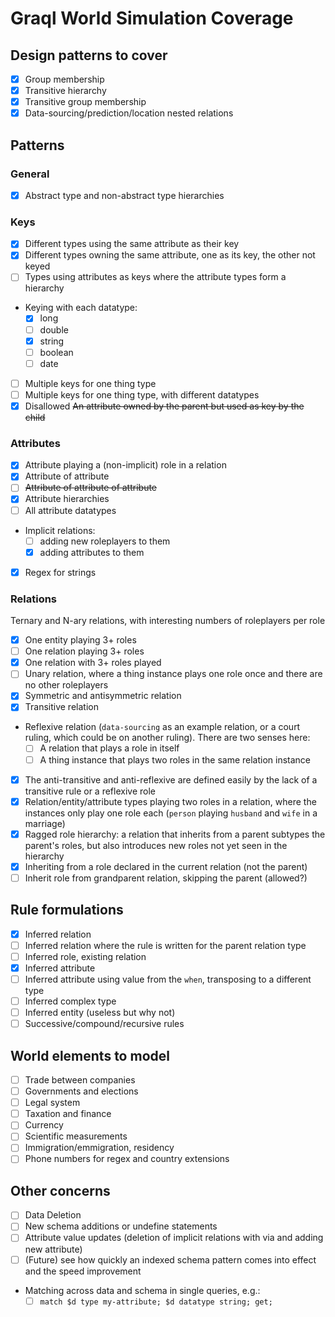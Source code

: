 # Graql World Simulation Coverage

## Design patterns to cover

- [x] Group membership
- [x] Transitive hierarchy
- [x] Transitive group membership
- [x] Data-sourcing/prediction/location nested relations

## Patterns

### General

- [x] Abstract type and non-abstract type hierarchies
### Keys 
- [x] Different types using the same attribute as their key
- [x] Different types owning the same attribute, one as its key, the other not keyed
- [ ] Types using attributes as keys where the attribute types form a hierarchy
- Keying with each datatype:
	- [x] long
	- [ ] double
	- [x] string
	- [ ] boolean
	- [ ] date
- [ ] Multiple keys for one thing type
- [ ] Multiple keys for one thing type, with different datatypes
- [x] Disallowed ~~An attribute owned by the parent but used as key by the child~~

### Attributes

- [x] Attribute playing a (non-implicit) role in a relation
- [x] Attribute of attribute
- [ ] ~~Attribute of attribute of attribute~~
- [x] Attribute hierarchies
- [ ] All attribute datatypes
- Implicit relations:
  - [ ] adding new roleplayers to them
  - [x] adding attributes to them
- [x] Regex for strings

### Relations

Ternary and N-ary relations, with interesting numbers of roleplayers per role

- [x] One entity playing 3+ roles
- [ ] One relation playing 3+ roles
- [x] One relation with 3+ roles played
- [ ] Unary relation, where a thing instance plays one role once and there are no other roleplayers
- [x] Symmetric and antisymmetric relation
- [x] Transitive relation
- Reflexive relation (`data-sourcing` as an example relation, or a court ruling, which could be on another ruling). There are two senses here:
	- [ ] A relation that plays a role in itself
	- [ ] A thing instance that plays two roles in the same relation instance
- [x] The anti-transitive and anti-reflexive are defined easily by the lack of a transitive rule or a reflexive role
- [x] Relation/entity/attribute types playing two roles in a relation, where the instances only play one role each (`person` playing `husband` and `wife` in a marriage)
- [x] Ragged role hierarchy: a relation that inherits from a parent subtypes the parent's roles, but also introduces new roles not yet seen in the hierarchy
- [x] Inheriting from a role declared in the current relation (not the parent)
- [ ] Inherit role from grandparent relation, skipping the parent (allowed?)

## Rule formulations
- [x] Inferred relation
- [ ] Inferred relation where the rule is written for the parent relation type
- [ ] Inferred role, existing relation
- [x] Inferred attribute
- [ ] Inferred attribute using value from the `when`, transposing to a different type
- [ ] Inferred complex type
- [ ] Inferred entity (useless but why not)
- [ ] Successive/compound/recursive rules

## World elements to model

- [ ] Trade between companies
- [ ] Governments and elections
- [ ] Legal system
- [ ] Taxation and finance
- [ ] Currency
- [ ] Scientific measurements
- [ ] Immigration/emmigration, residency
- [ ] Phone numbers for regex and country extensions

## Other concerns

- [ ] Data Deletion
- [ ] New schema additions or undefine statements
- [ ] Attribute value updates (deletion of implicit relations with via and adding new attribute)
- [ ] (Future) see how quickly an indexed schema pattern comes into effect and the speed improvement
- Matching across data and schema in single queries, e.g.:
  - [ ] `match $d type my-attribute; $d datatype string; get;`